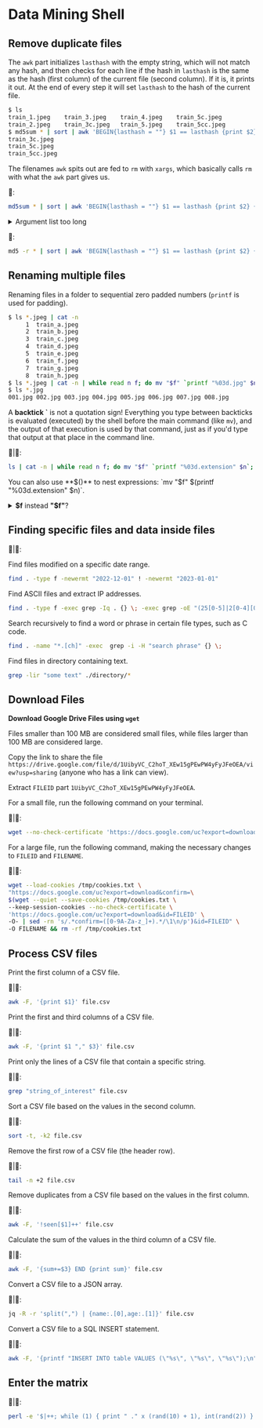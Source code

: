 # Data Mining Shell

## Remove duplicate files

The `awk` part initializes `lasthash` with the empty string, which will not match any hash, and then checks for each line if the hash in `lasthash` is the same as the hash (first column) of the current file (second column). 
If it is, it prints it out. At the end of every step it will set `lasthash` to the hash of the current file.

```bash
$ ls
train_1.jpeg	train_3.jpeg	train_4.jpeg	train_5c.jpeg
train_2.jpeg	train_3c.jpeg	train_5.jpeg	train_5cc.jpeg
$ md5sum * | sort | awk 'BEGIN{lasthash = ""} $1 == lasthash {print $2} {lasthash = $1}'
train_3c.jpeg
train_5c.jpeg
train_5cc.jpeg
```

The filenames `awk` spits out are fed to `rm` with `xargs`, which basically calls `rm` with what the `awk` part gives us.

🐧:
```bash
md5sum * | sort | awk 'BEGIN{lasthash = ""} $1 == lasthash {print $2} {lasthash = $1}' | xargs rm
```

<details>
  <summary>Argument list too long</summary>
  
  #### Colab Issue
  
  It's a kernel limitation on the size of the command line argument. This is a system issue, related to `execve` and `ARG_MAX` constant.
  Basically, the expansion produce a command (with its parameters) that exceeds the `ARG_MAX` limit.
  You can use a `for` loop instead, or the `find -exec` solution, which is much faster than a `for` loop.
  
  ```bash
  find . -name "*.jpeg" -print0 | xargs -0 md5sum | sort | awk 'BEGIN{lasthash = ""} $1 == lasthash {print $2} {lasthash = $1}' | xargs rm
  ```
  
  As noted above, the `for` loop approach is slower but more maintainable because it can adapt to more complex scenarios.
</details>

🍏:
```bash
md5 -r * | sort | awk 'BEGIN{lasthash = ""} $1 == lasthash {print $2} {lasthash = $1}' | xargs rm
```

## Renaming multiple files

Renaming files in a folder to sequential zero padded numbers (`printf` is used for padding).

```bash
$ ls *.jpeg | cat -n
     1	train_a.jpeg
     2	train_b.jpeg
     3	train_c.jpeg
     4	train_d.jpeg
     5	train_e.jpeg
     6	train_f.jpeg
     7	train_g.jpeg
     8	train_h.jpeg
$ ls *.jpeg | cat -n | while read n f; do mv "$f" `printf "%03d.jpg" $n`; done
$ ls *.jpg
001.jpg	002.jpg	003.jpg	004.jpg	005.jpg	006.jpg	007.jpg	008.jpg
```

A **backtick \`** is not a quotation sign! Everything you type between backticks is evaluated (executed) by the shell before the main command (like `mv`), and the output of that execution is used by that command, just as if you'd type that output at that place in the command line.

🐧|🍏:
```bash
ls | cat -n | while read n f; do mv "$f" `printf "%03d.extension" $n`; done
```

You can also use **$()** to nest expressions: `mv "$f" $(printf "%03d.extension" $n)`.

<details>
  <summary><b>$f</b> instead <b>"$f"</b>?</summary>
  
  **$f** instead of **"$f"** fails when filename contains spaces!
  
  The main difference is that the quoted version is not subject to field splitting by the shell.
  With double quotes the outcome of the command expansion would be fed as one parameter to the source command.
  Without quotes it would be broken up into multiple parameters, depending on the value of `IFS` (internal field separator) which contains space, `TAB` and newline by default.
  If the directory name does not contain such spaces then field splitting does not occur.
  
  As a rule of thumb, it is best to use double quotes with command substitutions and variable expansions.
</details>

## Finding specific files and data inside files

🐧|🍏:

Find files modified on a specific date range.

```bash
find . -type f -newermt "2022-12-01" ! -newermt "2023-01-01"
```

Find ASCII files and extract IP addresses.

```bash
find . -type f -exec grep -Iq . {} \; -exec grep -oE "(25[0-5]|2[0-4][0-9]|[01]?[0-9][0-9]?)\.(25[0-5]|2[0-4][0-9]|[01]?[0-9][0-9]?)\.(25[0-5]|2[0-4][0-9]|[01]?[0-9][0-9]?)\.(25[0-5]|2[0-4][0-9]|[01]?[0-9][0-9]?)" {} /dev/null \;
```

Search recursively to find a word or phrase in certain file types, such as C code.

```bash
find . -name "*.[ch]" -exec  grep -i -H "search phrase" {} \;
```

Find files in directory containing text.

```bash
grep -lir "some text" ./directory/*
```

## Download Files

**Download Google Drive Files using `wget`**

Files smaller than 100 MB are considered small files, while files larger than 100 MB are considered large.

Copy the link to share the file `https://drive.google.com/file/d/1UibyVC_C2hoT_XEw15gPEwPW4yFyJFeOEA/view?usp=sharing` (anyone who has a link can view).

Extract `FILEID` part `1UibyVC_C2hoT_XEw15gPEwPW4yFyJFeOEA`.

For a small file, run the following command on your terminal.

🐧|🍏:
```bash
wget --no-check-certificate 'https://docs.google.com/uc?export=download&id=FILEID' -O FILENAME
```

For a large file, run the following command, making the necessary changes to `FILEID` and `FILENAME`.

🐧|🍏:
```bash
wget --load-cookies /tmp/cookies.txt \
"https://docs.google.com/uc?export=download&confirm=\
$(wget --quiet --save-cookies /tmp/cookies.txt \
--keep-session-cookies --no-check-certificate \
'https://docs.google.com/uc?export=download&id=FILEID' \
-O- | sed -rn 's/.*confirm=([0-9A-Za-z_]+).*/\1\n/p')&id=FILEID" \
-O FILENAME && rm -rf /tmp/cookies.txt
```

## Process CSV files

Print the first column of a CSV file.

🐧|🍏:
```bash
awk -F, '{print $1}' file.csv
```

Print the first and third columns of a CSV file.

🐧|🍏:
```bash
awk -F, '{print $1 "," $3}' file.csv
```

Print only the lines of a CSV file that contain a specific string.

🐧|🍏:
```bash
grep "string_of_interest" file.csv
```

Sort a CSV file based on the values in the second column.

🐧|🍏:
```bash
sort -t, -k2 file.csv
```
Remove the first row of a CSV file (the header row).

🐧|🍏:
```bash
tail -n +2 file.csv
```

Remove duplicates from a CSV file based on the values in the first column.

🐧|🍏:
```bash
awk -F, '!seen[$1]++' file.csv
```

Calculate the sum of the values in the third column of a CSV file.

🐧|🍏:
```bash
awk -F, '{sum+=$3} END {print sum}' file.csv
```

Convert a CSV file to a JSON array.

🐧|🍏:
```bash
jq -R -r 'split(",") | {name:.[0],age:.[1]}' file.csv
```

Convert a CSV file to a SQL INSERT statement.

🐧|🍏:
```bash
awk -F, '{printf "INSERT INTO table VALUES (\"%s\", \"%s\", \"%s\");\n", $1, $2, $3}' file.csv
```

## Enter the matrix

🐧|🍏:
```bash
perl -e '$|++; while (1) { print " ." x (rand(10) + 1), int(rand(2)) }'
```
